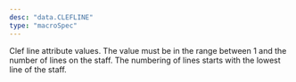 ```yaml
---
desc: "data.CLEFLINE"
type: "macroSpec"
---
```


Clef line attribute values. The value must be in the range between 1 and the number
of
lines on the staff. The numbering of lines starts with the lowest line of the staff.